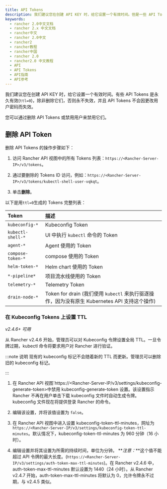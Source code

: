 ```yaml
---
title: API Tokens
description: 我们建议您在创建 API KEY 时，给它设置一个有效时间。但是一些 API Tokens 是永久有效(`ttl=0`)，除非删除它们，否则永不失效，并且 API Tokens 不会因更改用户密码而失效。您可以通过删除 API Tokens 或禁用用户来禁用它们。
keywords:
  - rancher 2.0中文文档
  - rancher 2.x 中文文档
  - rancher中文
  - rancher 2.0中文
  - rancher2
  - rancher教程
  - rancher中国
  - rancher 2.0
  - rancher2.0 中文教程
  - API
  - API Tokens
  - API指南
  - API参考
---
```


我们建议您在创建 API KEY 时，给它设置一个有效时间。有些 API Tokens 是永久有效(`ttl=0`)，除非删除它们，否则永不失效，并且 API Tokens 不会因更改用户密码而失效。

您可以通过删除 API Tokens 或禁用用户来禁用它们。

## 删除 API Token

删除 API Tokens 的操作步骤如下：

1. 访问 Rancher API 视图中的所有 Tokens 列表：`https://<Rancher-Server-IP>/v3/tokens`。

1. 通过要删除的 Tokens ID 访问，例如：`https://<Rancher-Server-IP>/v3/tokens/kubectl-shell-user-vqkqt`。

1. 单击**删除**。

以下是用`ttl=0`生成的 Tokens 完整列表：

| Token             | 描述                                                                                          |
| :---------------- | :-------------------------------------------------------------------------------------------- |
| `kubeconfig-*`    | Kubeconfig Token                                                                              |
| `kubectl-shell-*` | UI 中执行 `kubectl` 命令的 Token                                                              |
| `agent-*`         | Agent 使用的 Token                                                                            |
| `compose-token-*` | compose 使用的 Token                                                                          |
| `helm-token-*`    | Helm chart 使用的 Token                                                                       |
| `*-pipeline*`     | 项目流水线使用的 Token                                                                        |
| `telemetry-*`     | Telemetry Token                                                                               |
| `drain-node-*`    | Token for drain (我们使用 `kubectl` 来执行驱逐操作，因为没有原生 Kubernetes API 支持这个操作) |

### 在 Kubeconfig Tokens 上设置 TTL

_v2.4.6+ 可用_

从 Rancher v2.4.6 开始，管理员可以对 Kubeconfig 令牌设置全局 TTL。一旦令牌过期，kubectl 命令将要求用户对 Rancher 进行验证。

:::note 说明
现有的 kubeconfig 标记不会随着新的 TTL 而更新。管理员可以删除旧的 kubeconfig 标记。

:::

1. 在 Rancher API 视图`https://<Rancher-Server-IP/v3/settings/kubeconfig-generate-token>中禁用 kubeconfig-generate-token 设置。该设置指示 Rancher 不再在用户单击下载 kubeconfig 文件时自动生成令牌。kubeconfig 文件现在将提供登录 Rancher 的命令。

2. 编辑该设置，并将该值设置为 `false`。

3. 在 Rancher API 视图中进入设置 kubeconfig-token-ttl-minutes，网址为`https://<Rancher-Server-IP/v3/settings/kubeconfig-token-ttl-minutes`。默认情况下，kubeconfig-token-ttl-minutes 为 960 分钟（16 小时）。

4. 编辑设置并将其设置为所需的持续时间，单位为分钟。
   **_注意：_**这个值不能超过 API 令牌的最大长度。(`https://<Rancher-Server-IP/v3/settings/auth-token-max-ttl-minutes`)。在 Rancher v2.4.6 中，auth-token-max-ttl-minutes 默认设置为 1440（24 小时）。从 Rancher v2.4.7 开始，auth-token-max-ttl-minutes 将默认为 0，允许令牌永不过期，与 v2.4.5 类似。

